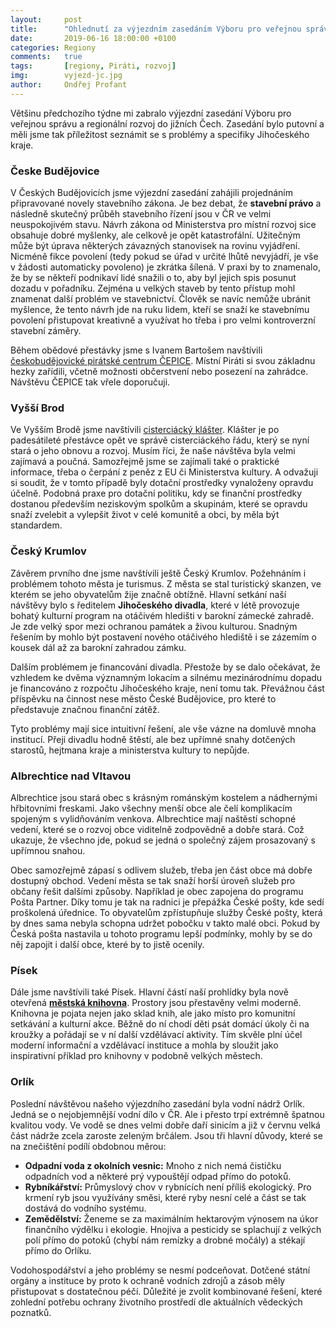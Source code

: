 ```yaml
---
layout:     post
title:      "Ohlednutí za výjezdním zasedáním Výboru pro veřejnou správu a regionální rozvoj v jižních Čechách"
date:       2019-06-16 18:00:00 +0100
categories: Regiony
comments:   true
tags:       [regiony, Piráti, rozvoj]
img:        vyjezd-jc.jpg
author:     Ondřej Profant
---
```


Většinu předchozího týdne mi zabralo výjezdní zasedání Výboru pro veřejnou správu a regionální rozvoj do jižních Čech. Zasedání bylo putovní a měli jsme tak příležitost seznámit se s problémy a specifiky Jihočeského kraje.

<!--more-->

### Česke Budějovice

V Českých Budějovicích jsme výjezdní zasedání zahájili projednáním připravované novely stavebního zákona. Je bez debat, že **stavební právo** a následně skutečný průběh stavebního řízení jsou v ČR ve velmi neuspokojivém stavu. Návrh zákona od Ministerstva pro místní rozvoj sice obsahuje dobré myšlenky, ale celkově je opět katastrofální. Užitečným může být úprava některých závazných stanovisek na rovinu vyjádření. Nicméně fikce povolení (tedy pokud se úřad v určité lhůtě nevyjádří, je vše v žádosti automaticky povoleno) je zkrátka šílená. V praxi by to znamenalo, že by se někteří podnikaví lidé snažili o to, aby byl jejich spis posunut dozadu v pořadníku. Zejména u velkých staveb by tento přístup mohl znamenat další problém ve stavebnictví. Člověk se navíc nemůže ubránit myšlence, že tento návrh jde na ruku lidem, kteří se snaží ke stavebnímu povolení přistupovat kreativně a využívat ho třeba i pro velmi kontroverzní stavební záměry.

Během obědové přestávky jsme s Ivanem Bartošem navštívili [českobudějovické pirátské centrum ČEPICE](https://cb.pirati.cz/cepice/). Místní Piráti si svou základnu hezky zařídili, včetně možnosti občerstvení nebo posezení na zahrádce. Návštěvu ČEPICE tak vřele doporučuji.

### Vyšší Brod

Ve Vyšším Brodě jsme navštívili [cisterciácký klášter](https://www.klastervyssibrod.cz). Klášter je po padesátileté přestávce opět ve správě cisterciáckého řádu, který se nyní stará o jeho obnovu a rozvoj. Musím říci, že naše návštěva byla velmi zajímavá a poučná. Samozřejmě jsme se zajímali také o praktické informace, třeba o čerpání z peněz z EU či Ministerstva kultury. A odvažuji si soudit, že v tomto případě byly dotační prostředky vynaloženy opravdu účelně. Podobná praxe pro dotační politiku, kdy se finanční prostředky dostanou především neziskovým spolkům a skupinám, které se opravdu snaží zvelebit a vylepšit život v celé komunitě a obci, by měla být standardem.

### Český Krumlov

Závěrem prvního dne jsme navštívili ještě Český Krumlov. Požehnáním i problémem tohoto města je turismus. Z města se stal turistický skanzen, ve kterém se jeho obyvatelům žije značně obtížně. Hlavní setkání naší návštěvy bylo s ředitelem **Jihočeského divadla**, které v létě provozuje bohatý kulturní program na otáčivém hledišti v barokní zámecké zahradě. Je zde velký spor mezi ochranou památek a živou kulturou. Snadným řešením by mohlo být postavení nového otáčivého hlediště i se zázemím o kousek dál až za barokní zahradou zámku. 

Dalším problémem je financování divadla. Přestože by se dalo očekávat, že vzhledem ke dvěma významným lokacím a silnému mezinárodnímu dopadu je financováno z rozpočtu Jihočeského kraje, není tomu tak. Převážnou část příspěvku na činnost nese město České Budějovice, pro které to představuje značnou finanční zátěž.

Tyto problémy mají sice intuitivní řešení, ale vše vázne na domluvě mnoha institucí. Přeji divadlu hodně štěstí, ale bez upřímné snahy dotčených starostů, hejtmana kraje a ministerstva kultury to nepůjde.

### Albrechtice nad Vltavou

Albrechtice jsou stará obec s krásným románským kostelem a nádhernými hřbitovními freskami. Jako všechny menší obce ale čelí komplikacím spojeným s vylidňováním venkova. Albrechtice mají naštěstí schopné vedení, které se o rozvoj obce viditelně zodpovědně a dobře stará. Což ukazuje, že všechno jde, pokud se jedná o společný zájem prosazovaný s upřímnou snahou.

Obec samozřejmě zápasí s odlivem služeb, třeba jen část obce má dobře dostupný obchod. Vedení města se tak snaží horší úroveň služeb pro občany řešit dalšími způsoby. Například je obec zapojena do programu Pošta Partner. Díky tomu je tak na radnici je přepážka České pošty, kde sedí proškolená úřednice. To obyvatelům zpřístupňuje služby České pošty, která by dnes sama nebyla schopna udržet pobočku v takto malé obci. Pokud by Česká pošta nastavila u tohoto programu lepší podmínky, mohly by se do něj zapojit i další obce, které by to jistě ocenily.

### Písek

Dále jsme navštívili také Písek. Hlavní částí naší prohlídky byla nově otevřená [**městská knihovna**](https://www.knih-pi.cz/). Prostory jsou přestavěny velmi moderně. Knihovna je pojata nejen jako sklad knih, ale jako místo pro komunitní setkávání a kulturní akce. Běžně do ní chodí děti psát domácí úkoly či na kroužky a pořádají se v ní další vzdělávací aktivity. Tím skvěle plní účel moderní informační a vzdělávací instituce a mohla by sloužit jako inspirativní příklad pro knihovny v podobně velkých městech.

### Orlík

Poslední návštěvou našeho výjezdního zasedání byla vodní nádrž Orlík. Jedná se o nejobjemnější vodní dílo v ČR. Ale i přesto trpí extrémně špatnou kvalitou vody. Ve vodě se dnes velmi dobře daří sinicím a již v červnu velká část nádrže zcela zaroste zeleným brčálem. Jsou tři hlavní důvody, které se na znečištění podílí obdobnou měrou:

* **Odpadní voda z okolních vesnic:** Mnoho z nich nemá čističku odpadních vod a některé prý vypouštějí odpad přímo do potoků.
* **Rybníkářství:** Průmyslový chov v rybnících není příliš ekologický. Pro krmení ryb jsou využívány směsi, které ryby nesní celé a část se tak dostává do vodního systému.
* **Zemědělství:** Ženeme se za maximálním hektarovým výnosem na úkor finančního výdělku i ekologie. Hnojiva a pesticidy se splachují z velkých polí přímo do potoků (chybí nám remízky a drobné močály) a stékají přímo do Orlíku.

Vodohospodářství a jeho problémy se nesmí podceňovat. Dotčené státní orgány a instituce by proto k ochraně vodních zdrojů a zásob měly přistupovat s dostatečnou péčí. Důležité je zvolit kombinované řešení, které zohlední potřebu ochrany životního prostředí dle aktuálních vědeckých poznatků.
